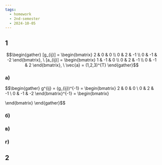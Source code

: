 ```yaml
---
tags:
  - homework
  - 2nd-semester
  - 2024-10-05
---
```

## 1

$$\begin{gather}
[g_{ij}] = \begin{bmatrix}
2 & 0 & 0 \\
0 & 2 & -1 \\
0 & -1 & -2
\end{bmatrix}, \ [a_{ij}] = \begin{bmatrix}
1 & -1 & 0 \\
0 & 2 & -1 \\
0 & -1 & 2
\end{bmatrix}, \ \vec{a} = (1,2,3)^{T}
\end{gather}$$

### а)

$$\begin{gather}
g^{ij} = (g_{ij})^{-1} = \begin{bmatrix}
2 & 0 & 0 \\
0 & 2 & -1 \\
0 & -1 & -2
\end{bmatrix}^{-1} = \begin{bmatrix}

\end{bmatrix}
\end{gather}$$

### б)



### в)



### г)



## 2
